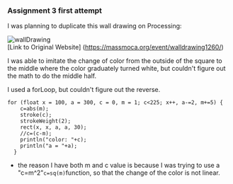 ### Assignment 3 first attempt

I was planning to duplicate this wall drawing on Processing:

![wallDrawing](https://massmoca.org/wp-content/uploads/2015/12/1260-1.jpg)<br> [Link to Original Website] (https://massmoca.org/event/walldrawing1260/)

I was able to imitate the change of color from the outside of the square to the middle where the color graduately turned white, but couldn't figure out the math to do the middle half.

I used a forLoop, but couldn't figure out the reverse.

```
for (float x = 100, a = 300, c = 0, m = 1; c<225; x++, a-=2, m+=5) {
    c=abs(m);
    stroke(c);
    strokeWeight(2);
    rect(x, x, a, a, 30);
    //c=(c-m); 
    println("color: "+c);
    println("a = "+a);
  }
```
* the reason I have both m and c value is because I was trying to use a "c=m^2"`c=sq(m)`function, so that the change of the color is not linear.
  
  